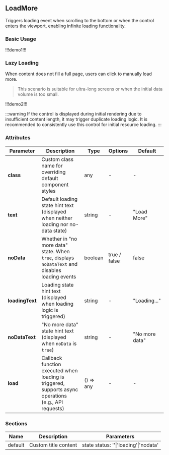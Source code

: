 ## LoadMore

Triggers loading event when scrolling to the bottom or when the control enters the viewport, enabling infinite loading functionality.

### Basic Usage

!!!demo1!!!

### Lazy Loading

When content does not fill a full page, users can click to manually load more.

> This scenario is suitable for ultra-long screens or when the initial data volume is too small.

!!!demo2!!!

:::warning
If the control is displayed during initial rendering due to insufficient content length, it may trigger duplicate loading logic. It is recommended to consistently use this control for initial resource loading.
:::

### Attributes

| Parameter       | Description                                                                   | Type       | Options       | Default        |
|-----------------|-----------------------------------------------------------------------------|------------|---------------|----------------|
| **class**       | Custom class name for overriding default component styles                   | any        | -             | -              |
| **text**        | Default loading state hint text (displayed when neither loading nor no-data state) | string     | -             | "Load More"    |
| **noData**      | Whether in "no more data" state. When `true`, displays `noDataText` and disables loading events | boolean   | true / false  | false          |
| **loadingText** | Loading state hint text (displayed when loading logic is triggered)        | string     | -             | "Loading..."   |
| **noDataText**  | "No more data" state hint text (displayed when `noData` is `true`)         | string     | -             | "No more data" |
| **load**        | Callback function executed when loading is triggered, supports async operations (e.g., API requests) | () => any | -             | -              |

### Sections

| Name    | Description            | Parameters                          |
|---------|------------------------|------------------------------------|
| default | Custom title content   | state status: ''\|'loading'\|'nodata' |